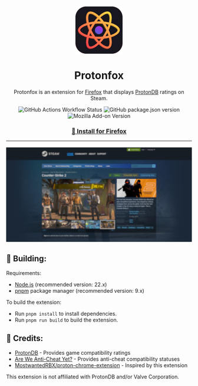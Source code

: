 <p align="center"><img alt="Icon" src=".github/assets/protonfox.png" /></p>
<h1 align="center">Protonfox</h1>
<p align="center">Protonfox is an extension for <a href="https://firefox.com">Firefox</a> that displays <a href="https://protondb.com">ProtonDB</a> ratings on Steam.</p>

<p align="center"><img alt="GitHub Actions Workflow Status" src="https://img.shields.io/github/actions/workflow/status/mxgic1337/protonfox/ci.yml?style=flat-square"> <img alt="GitHub package.json version" src="https://img.shields.io/github/package-json/v/mxgic1337/protonfox?style=flat-square&logo=nodedotjs&logoColor=%23fff"> <img alt="Mozilla Add-on Version" src="https://img.shields.io/amo/v/protonfox-for-steam?style=flat-square&logo=firefox&logoColor=%23fff"></p>

<h3 align="center"><a href="https://addons.mozilla.org/en-US/firefox/addon/protonfox-for-steam/">🧩 Install for Firefox</a></p>

---

![preview.png](.github/assets/preview.png)

## 🚀 Building:

Requirements:

- [Node.js](https://nodejs.org) (recommended version: 22.x)
- [pnpm](https://pnpm.io/installation) package manager (recommended version: 9.x)

To build the extension:

- Run `pnpm install` to install dependencies.
- Run `pnpm run build` to build the extension.

## 📰 Credits:

- [ProtonDB](https://protondb.com) - Provides game compatibility ratings
- [Are We Anti-Cheat Yet?](https://areweanticheatyet.com/) - Provides anti-cheat compatibility statuses
- [MostwantedRBX/proton-chrome-extension](https://github.com/MostwantedRBX/proton-chrome-extension) - Inspired by this extension

This extension is not affiliated with ProtonDB and/or Valve Corporation.
